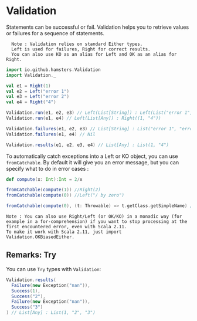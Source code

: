 # Validation

Statements can be successful or fail. Validation helps you to retrieve values or failures for a sequence of statements.

```
  Note : Validation relies on standard Either types.
  Left is used for failures, Right for correct results.
  You can also use KO as an alias for Left and OK as an alias for Right.
```

```scala
import io.github.hamsters.Validation
import Validation._

val e1 = Right(1)
val e2 = Left("error 1")
val e3 = Left("error 2")
val e4 = Right("4")

Validation.run(e1, e2, e3) // Left(List[String]) : Left(List("error 1", "error 2"))
Validation.run(e1, e4) // Left(List[Any]) : Right((1, "4"))

Validation.failures(e1, e2, e3) // List[String] : List("error 1", "error 2")
Validation.failures(e1, e4) // Nil

Validation.results(e1, e2, e3, e4) // List[Any] : List(1, "4")
```

To automatically catch exceptions into a Left or KO object, you can use `fromCatchable`.
By default it will give you an error message, but you can specify what to do in error cases :

```scala
def compute(x: Int):Int = 2/x

fromCatchable(compute(1)) //Right(2)
fromCatchable(compute(0)) //Left("/ by zero")

fromCatchable(compute(0), (t: Throwable) => t.getClass.getSimpleName) //Left("ArithmeticException")
```

```
Note : You can also use Right/Left (or OK/KO) in a monadic way (for example in a for-comprehension) if you want to stop processing at the first encountered error, even with Scala 2.11.
To make it work with Scala 2.11, just import Validation.OKBiasedEither.
```

## Remarks: Try

You can use `Try` types with `Validation`:

```scala
Validation.results(
  Failure(new Exception("nan")),
  Success(1),
  Success("2"),
  Failure(new Exception("nan")),
  Success("3")
) // List[Any] : List(1, "2", "3")
```